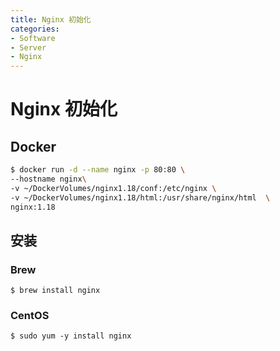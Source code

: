 ```yaml
---
title: Nginx 初始化
categories:
- Software
- Server
- Nginx
---
```

# Nginx 初始化

## Docker

```bash
$ docker run -d --name nginx -p 80:80 \
--hostname nginx\
-v ~/DockerVolumes/nginx1.18/conf:/etc/nginx \
-v ~/DockerVolumes/nginx1.18/html:/usr/share/nginx/html  \
nginx:1.18
```

## 安装

### Brew

```shell
$ brew install nginx
```

### CentOS

```shell
$ sudo yum -y install nginx
```
